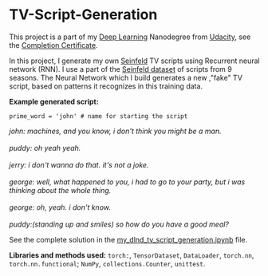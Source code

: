 # TV-Script-Generation

This project is a part of my [Deep Learning](https://www.udacity.com/course/deep-learning-nanodegree--nd101) Nanodegree from [Udacity](https://www.udacity.com/), see the [Completion Certificate](https://graduation.udacity.com/confirm/QCK3UKSS).

In this project, I generate my own [Seinfeld](https://en.wikipedia.org/wiki/Seinfeld) TV scripts using Recurrent neural network (RNN). I use a part of the [Seinfeld dataset](https://www.kaggle.com/thec03u5/seinfeld-chronicles#scripts.csv) of scripts from 9 seasons.  The Neural Network which I build generates a new ,\"fake\" TV script, based on patterns it recognizes in this training data.

**Example generated script:**

`prime_word = 'john' # name for starting the script`

*john: machines, and you know, i don't think you might be a man.\
\
puddy: oh yeah yeah.\
\
jerry: i don't wanna do that. it's not a joke.\
\
george: well, what happened to you, i had to go to your party, but i was thinking about the whole thing.\
\
george: oh, yeah. i don't know.\
\
puddy:(standing up and smiles) so how do you have a good meal?*

See the complete solution in the [my_dlnd_tv_script_generation.ipynb](https://github.com/viktor-begun/Deep_Learning_TV_Script_Generation/blob/main/my_dlnd_tv_script_generation.ipynb) file.

**Libraries and methods used:** `torch:`, `TensorDataset`, `DataLoader`, `torch.nn`, `torch.nn.functional`; `NumPy`, `collections.Counter`, `unittest`.
